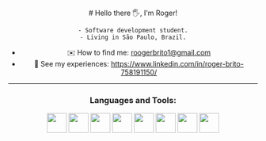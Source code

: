 <center> # Hello there 🖐️, I'm Roger! <center>

``` 
- Software development student.
- Living in São Paulo, Brazil.
```

- ✉️ How to find me: roogerbrito1@gmail.com
- 👜 See my experiences: https://www.linkedin.com/in/roger-brito-758191150/

___
### Languages and Tools:
<img src="https://cdn.jsdelivr.net/gh/devicons/devicon/icons/javascript/javascript-original.svg" width="40px"/> <img src="https://cdn.jsdelivr.net/gh/devicons/devicon/icons/typescript/typescript-original.svg" width="40px"/> <img src="https://cdn.jsdelivr.net/gh/devicons/devicon/icons/nodejs/nodejs-original-wordmark.svg" width="40px"/> 
<img src="https://cdn.jsdelivr.net/gh/devicons/devicon/icons/mongodb/mongodb-original.svg" width="40px"/> <img src="https://cdn.jsdelivr.net/gh/devicons/devicon/icons/express/express-original-wordmark.svg" width="40px"/> <img src="https://cdn.jsdelivr.net/gh/devicons/devicon/icons/git/git-original.svg" width="40px"/> <img src="https://cdn.jsdelivr.net/gh/devicons/devicon/icons/docker/docker-original.svg" width="40px"/> <img src="https://cdn.jsdelivr.net/gh/devicons/devicon/icons/linux/linux-original.svg" width="40px"/>
